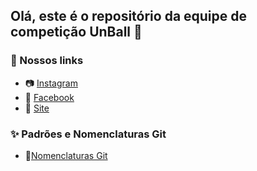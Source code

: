 ## Olá, este é o repositório da equipe de competição UnBall :paw_prints:

### 🔗 Nossos links
- 📷 [Instagram](https://www.instagram.com/equipe.unball)
- 👥 [Facebook](https://www.facebook.com/unballunb)
- 📌 [Site](unball.github.io)

### ✨ Padrões e Nomenclaturas Git
- 🚀[Nomenclaturas Git](https://github.com/unball/.github/blob/main/profile/NomenclaturaGit.md)
  
<!--

**Here are some ideas to get you started:**

🙋‍♀️ A short introduction - what is your organization all about?
🌈 Contribution guidelines - how can the community get involved?
👩‍💻 Useful resources - where can the community find your docs? Is there anything else the community should know?
🍿 Fun facts - what does your team eat for breakfast?
🧙 Remember, you can do mighty things with the power of [Markdown](https://docs.github.com/github/writing-on-github/getting-started-with-writing-and-formatting-on-github/basic-writing-and-formatting-syntax)
-->
